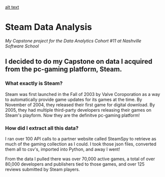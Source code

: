 [alt text]([http://url/to/img.png](https://upload.wikimedia.org/wikipedia/commons/thumb/c/c1/Steam_2016_logo_black.svg/2560px-Steam_2016_logo_black.svg.png))

# Steam Data Analysis

_My Capstone project for the Data Analytics Cohort #11 at Nashville Software School_

## I decided to do my Capstone on data I acquired from the pc-gaming platform, Steam.

### What exactly is Steam?

Steam was first launched in the Fall of 2003 by Valve Coroporation as a way to automatically provide game updates for its games at the time. By November of 2004, they released their first game for digital download. By 2005, they had multiple third-party developers releasing their games on Steam's playform. Now they are the definitve pc-gaming platform!

### How did I extract all this data?

I ran over 100 API calls to a partner website called SteamSpy to retrieve as much of the gaming collection as I could. I took those json files, converted them all to csv's, imported into Python, and away I went! 

From the data I pulled there was over 70,000 active games, a total of over 80,000 developers and publishers tied to those games, and over 125 reviews submitted by Steam players. 

